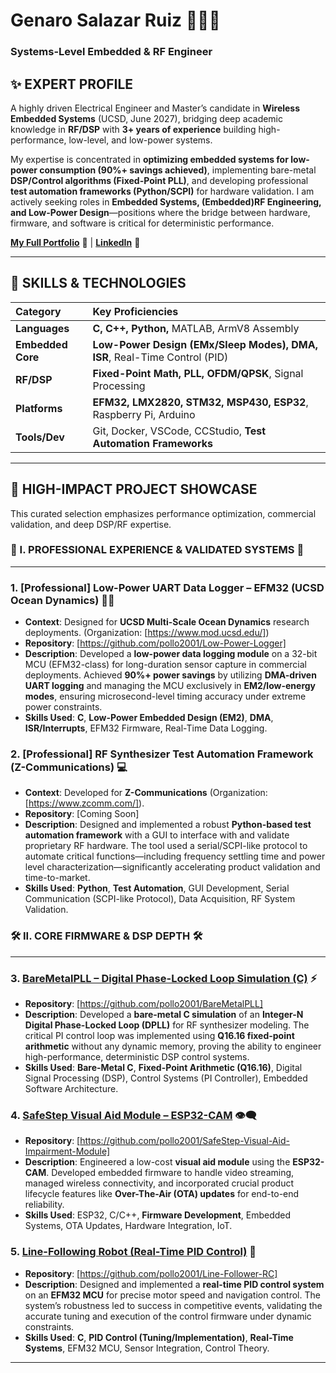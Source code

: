 # Genaro Salazar Ruiz 👨🏽‍💻
### Systems-Level Embedded & RF Engineer

## ✨ EXPERT PROFILE

A highly driven Electrical Engineer and Master’s candidate in **Wireless Embedded Systems** (UCSD, June 2027), bridging deep academic knowledge in **RF/DSP** with **3+ years of experience** building high-performance, low-level, and low-power systems.

My expertise is concentrated in **optimizing embedded systems for low-power consumption (90%+ savings achieved)**, implementing bare-metal **DSP/Control algorithms (Fixed-Point PLL)**, and developing professional **test automation frameworks (Python/SCPI)** for hardware validation. I am actively seeking roles in **Embedded Systems, (Embedded)RF Engineering, and Low-Power Design**—positions where the bridge between hardware, firmware, and software is critical for deterministic performance.

**[My Full Portfolio](https://github.com/pollo2001/genny_portfolio)** 💾    |     **[LinkedIn](https://www.linkedin.com/in/genaro-salazar2001/)** 🔗

---

## 🔧 SKILLS & TECHNOLOGIES

| Category | Key Proficiencies |
| :--- | :--- |
| **Languages** | **C, C++, Python,** MATLAB, ArmV8 Assembly |
| **Embedded Core** | **Low-Power Design (EMx/Sleep Modes), DMA, ISR**, Real-Time Control (PID) |
| **RF/DSP** | **Fixed-Point Math, PLL, OFDM/QPSK**, Signal Processing |
| **Platforms** | **EFM32, LMX2820, STM32, MSP430, ESP32**, Raspberry Pi, Arduino|
| **Tools/Dev** | Git, Docker, VSCode, CCStudio, **Test Automation Frameworks** |

---

## 📂 HIGH-IMPACT PROJECT SHOWCASE

This curated selection emphasizes performance optimization, commercial validation, and deep DSP/RF expertise.

### 🥇 I. PROFESSIONAL EXPERIENCE & VALIDATED SYSTEMS 🥇
--------------------------------------------------------------------------------------------------

### 1. **[Professional] Low-Power UART Data Logger – EFM32 (UCSD Ocean Dynamics)** 🔋📡
- **Context**: Designed for **UCSD Multi-Scale Ocean Dynamics** research deployments. (Organization: [https://www.mod.ucsd.edu/])
- **Repository**: [https://github.com/pollo2001/Low-Power-Logger]
- **Description**: Developed a **low-power data logging module** on a 32-bit MCU (EFM32-class) for long-duration sensor capture in commercial deployments. Achieved **90%+ power savings** by utilizing **DMA-driven UART logging** and managing the MCU exclusively in **EM2/low-energy modes**, ensuring microsecond-level timing accuracy under extreme power constraints.
- **Skills Used**: **C**, **Low-Power Embedded Design (EM2)**, **DMA**, **ISR/Interrupts**, EFM32 Firmware, Real-Time Data Logging.

### 2. **[Professional] RF Synthesizer Test Automation Framework (Z-Communications)** 💻
- **Context**: Developed for **Z-Communications** (Organization: [https://www.zcomm.com/]).
- **Repository**: [Coming Soon]
- **Description**: Designed and implemented a robust **Python-based test automation framework** with a GUI to interface with and validate proprietary RF hardware. The tool used a serial/SCPI-like protocol to automate critical functions—including frequency settling time and power level characterization—significantly accelerating product validation and time-to-market.
- **Skills Used**: **Python**, **Test Automation**, GUI Development, Serial Communication (SCPI-like Protocol), Data Acquisition, RF System Validation.

### 🛠️ II. CORE FIRMWARE & DSP DEPTH 🛠️
--------------------------------------------------

### 3. **[BareMetalPLL – Digital Phase-Locked Loop Simulation (C)](https://github.com/pollo2001/BareMetalPLL)** ⚡
- **Repository**: [https://github.com/pollo2001/BareMetalPLL]
- **Description**: Developed a **bare-metal C simulation** of an **Integer-N Digital Phase-Locked Loop (DPLL)** for RF synthesizer modeling. The critical PI control loop was implemented using **Q16.16 fixed-point arithmetic** without any dynamic memory, proving the ability to engineer high-performance, deterministic DSP control systems.
- **Skills Used**: **Bare-Metal C**, **Fixed-Point Arithmetic (Q16.16)**, Digital Signal Processing (DSP), Control Systems (PI Controller), Embedded Software Architecture.

### 4. **[SafeStep Visual Aid Module – ESP32-CAM](https://github.com/pollo2001/SafeStep-Visual-Aid-Impairment-Module)** 👁️‍🗨️
- **Repository**: [https://github.com/pollo2001/SafeStep-Visual-Aid-Impairment-Module]
- **Description**: Engineered a low-cost **visual aid module** using the **ESP32-CAM**. Developed embedded firmware to handle video streaming, managed wireless connectivity, and incorporated crucial product lifecycle features like **Over-The-Air (OTA) updates** for end-to-end reliability.
- **Skills Used**: ESP32, C/C++, **Firmware Development**, Embedded Systems, OTA Updates, Hardware Integration, IoT.

### 5. **[Line-Following Robot (Real-Time PID Control)](https://github.com/pollo2001/Line-Follower-RC)** 🤖
- **Repository**: [https://github.com/pollo2001/Line-Follower-RC]
- **Description**: Designed and implemented a **real-time PID control system** on an **EFM32 MCU** for precise motor speed and navigation control. The system’s robustness led to success in competitive events, validating the accurate tuning and execution of the control firmware under dynamic constraints.
- **Skills Used**: **C**, **PID Control (Tuning/Implementation)**, **Real-Time Systems**, EFM32 MCU, Sensor Integration, Control Theory.

---
